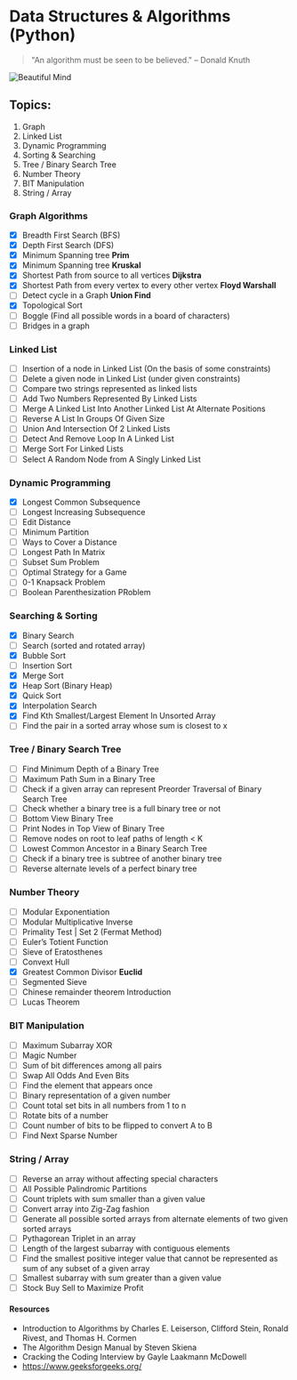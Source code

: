 # Data Structures & Algorithms (Python)

> "An algorithm must be seen to be believed." – Donald Knuth

![Beautiful Mind](https://media.giphy.com/media/AXorq76Tg3Vte/giphy.gif)

## Topics:

1. Graph
2. Linked List
3. Dynamic Programming
4. Sorting & Searching
5. Tree / Binary Search Tree
6. Number Theory
7. BIT Manipulation
8. String / Array

### Graph Algorithms

- [x] Breadth First Search (BFS)
- [x] Depth First Search (DFS)
- [x] Minimum Spanning tree **Prim**
- [x] Minimum Spanning tree **Kruskal**
- [x] Shortest Path from source to all vertices **Dijkstra**
- [x] Shortest Path from every vertex to every other vertex **Floyd Warshall**
- [ ] Detect cycle in a Graph **Union Find**
- [x] Topological Sort
- [ ] Boggle (Find all possible words in a board of characters)
- [ ] Bridges in a graph

### Linked List

- [ ] Insertion of a node in Linked List (On the basis of some constraints)
- [ ] Delete a given node in Linked List (under given constraints)
- [ ] Compare two strings represented as linked lists
- [ ] Add Two Numbers Represented By Linked Lists
- [ ] Merge A Linked List Into Another Linked List At Alternate Positions
- [ ] Reverse A List In Groups Of Given Size
- [ ] Union And Intersection Of 2 Linked Lists
- [ ] Detect And Remove Loop In A Linked List
- [ ] Merge Sort For Linked Lists
- [ ] Select A Random Node from A Singly Linked List

### Dynamic Programming

- [x] Longest Common Subsequence
- [ ] Longest Increasing Subsequence
- [ ] Edit Distance
- [ ] Minimum Partition
- [ ] Ways to Cover a Distance
- [ ] Longest Path In Matrix
- [ ] Subset Sum Problem
- [ ] Optimal Strategy for a Game
- [ ] 0-1 Knapsack Problem
- [ ] Boolean Parenthesization PRoblem

### Searching & Sorting

- [x] Binary Search
- [ ] Search (sorted and rotated array)
- [x] Bubble Sort
- [ ] Insertion Sort
- [x] Merge Sort
- [x] Heap Sort (Binary Heap)
- [x] Quick Sort
- [x] Interpolation Search
- [x] Find Kth Smallest/Largest Element In Unsorted Array
- [ ] Find the pair in a sorted array whose sum is closest to x

### Tree / Binary Search Tree

- [ ] Find Minimum Depth of a Binary Tree
- [ ] Maximum Path Sum in a Binary Tree
- [ ] Check if a given array can represent Preorder Traversal of Binary Search Tree
- [ ] Check whether a binary tree is a full binary tree or not
- [ ] Bottom View Binary Tree
- [ ] Print Nodes in Top View of Binary Tree
- [ ] Remove nodes on root to leaf paths of length < K
- [ ] Lowest Common Ancestor in a Binary Search Tree
- [ ] Check if a binary tree is subtree of another binary tree
- [ ] Reverse alternate levels of a perfect binary tree

### Number Theory

- [ ] Modular Exponentiation
- [ ] Modular Multiplicative Inverse
- [ ] Primality Test | Set 2 (Fermat Method)
- [ ] Euler’s Totient Function
- [ ] Sieve of Eratosthenes
- [ ] Convext Hull
- [x] Greatest Common Divisor **Euclid**
- [ ] Segmented Sieve
- [ ] Chinese remainder theorem Introduction
- [ ] Lucas Theorem

### BIT Manipulation

- [ ] Maximum Subarray XOR
- [ ] Magic Number
- [ ] Sum of bit differences among all pairs
- [ ] Swap All Odds And Even Bits
- [ ] Find the element that appears once
- [ ] Binary representation of a given number
- [ ] Count total set bits in all numbers from 1 to n
- [ ] Rotate bits of a number
- [ ] Count number of bits to be flipped to convert A to B
- [ ] Find Next Sparse Number

### String / Array
- [ ] Reverse an array without affecting special characters
- [ ] All Possible Palindromic Partitions
- [ ] Count triplets with sum smaller than a given value
- [ ] Convert array into Zig-Zag fashion
- [ ] Generate all possible sorted arrays from alternate elements of two given sorted arrays
- [ ] Pythagorean Triplet in an array
- [ ] Length of the largest subarray with contiguous elements
- [ ] Find the smallest positive integer value that cannot be represented as sum of any subset of a given array
- [ ] Smallest subarray with sum greater than a given value
- [ ] Stock Buy Sell to Maximize Profit

#### Resources

- Introduction to Algorithms by Charles E. Leiserson, Clifford Stein, Ronald Rivest, and Thomas H. Cormen
- The Algorithm Design Manual by Steven Skiena
- Cracking the Coding Interview by Gayle Laakmann McDowell
- https://www.geeksforgeeks.org/

